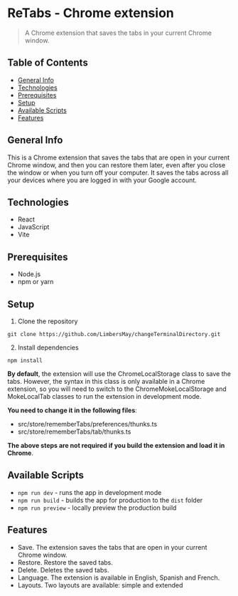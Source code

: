 # ReTabs - Chrome extension
> A Chrome extension that saves the tabs in your current Chrome window. 

## Table of Contents
- [General Info](#general-info)
- [Technologies](#technologies)
- [Prerequisites](#prerequisites)
- [Setup](#setup)
- [Available Scripts](#available-scripts)
- [Features](#features)

## General Info
This is a Chrome extension that saves the tabs that are open in your current Chrome window, and then you can restore them
later, even after you close the window or when you turn off your computer. It saves the tabs across all your devices where 
you are logged in with your Google account. 

## Technologies
- React
- JavaScript
- Vite

## Prerequisites
- Node.js
- npm or yarn

## Setup

1. Clone the repository
```
git clone https://github.com/LimbersMay/changeTerminalDirectory.git
```

2. Install dependencies
```
npm install
```

**By default**, the extension will use the ChromeLocalStorage class to save the tabs. However, the syntax in this class is only available
in a Chrome extension, so you will need to switch to the ChromeMokeLocalStorage and MokeLocalTab classes to run the 
extension in development mode.

**You need to change it in the following files**:
- src/store/rememberTabs/preferences/thunks.ts
- src/store/rememberTabs/tab/thunks.ts

**The above steps are not required if you build the extension and load it in Chrome**.

## Available Scripts
- `npm run dev` - runs the app in development mode
- `npm run build` - builds the app for production to the `dist` folder
- `npm run preview` - locally preview the production build

## Features
- Save. The extension saves the tabs that are open in your current Chrome window.
- Restore. Restore the saved tabs.
- Delete. Deletes the saved tabs.
- Language. The extension is available in English, Spanish and French.
- Layouts. Two layouts are available: simple and extended
